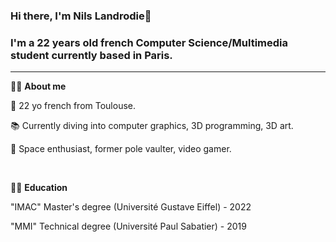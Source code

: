 ### Hi there, I'm Nils Landrodie👋

### I'm a 22 years old french Computer Science/Multimedia student currently based in Paris. 

---

🙋‍♂️ **About me**

🥖 22 yo french from Toulouse.

📚 Currently diving into computer graphics, 3D programming, 3D art.

🔭 Space enthusiast, former pole vaulter, video gamer.

<br />

👨‍🎓 **Education**

"IMAC" Master's degree (Université Gustave Eiffel) - 2022

"MMI" Technical degree (Université Paul Sabatier) - 2019

<!--adding image 
logos
>>
<!--
**N0Ls/N0Ls** is a ✨ _special_ ✨ repository because its `README.md` (this file) appears on your GitHub profile.

Here are some ideas to get you started:

- 🔭 I’m currently working on ...
- 🌱 I’m currently learning ...
- 👯 I’m looking to collaborate on ...
- 🤔 I’m looking for help with ...
- 💬 Ask me about ...
- 📫 How to reach me: ...
- 😄 Pronouns: ...
- ⚡ Fun fact: ...
-->
